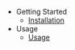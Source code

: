 * Getting Started
    * [Installation](/getting-started/getting-started)
* Usage
    * [Usage](/layout-property/html-attribute-manager)
